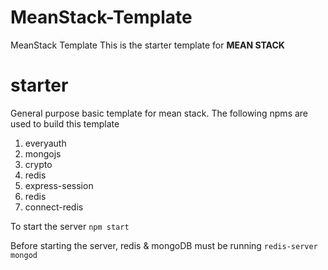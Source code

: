 # MeanStack-Template
MeanStack Template
This is the starter template for **MEAN STACK**

# starter
General purpose basic template for mean stack. The following npms are used to build this template

1. everyauth
2. mongojs
3. crypto
4. redis
5. express-session
6. redis
7. connect-redis

To start the server
`npm start`

Before starting the server, redis & mongoDB must be running
`redis-server`
`mongod`
 

